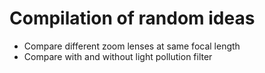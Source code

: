 # Compilation of random ideas
- Compare different zoom lenses at same focal length
- Compare with and without light pollution filter

